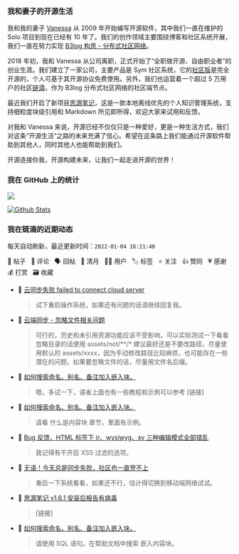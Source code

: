 ### 我和妻子的开源生活

我和我的妻子 [Vanessa](https://github.com/Vanessa219) 从 2009 年开始编写开源软件，其中我们一直在维护的 Solo 项目到现在已经有 10 年了。我们的创作领域主要围绕博客和社区系统开展，我们一直在努力实现 [B3log 构思 - 分布式社区网络](https://ld246.com/article/1546941897596)。

2018 年初，我和 Vanessa 从公司离职，正式开始了“全职做开源、自由职业者”的创业生涯。我们建立了一家公司，主要产品是 Sym 社区系统，它的[社区版](https://github.com/88250/symphony)是完全开源的，个人可基于其开源协议免费使用。另外，我们也运营着一个超过 5 万用户的社区[链滴](https://ld246.com)，作为 B3log 分布式社区网络的社区端节点。

最近我们开启了新项目[思源笔记](https://github.com/siyuan-note/siyuan)，这是一款本地离线优先的个人知识管理系统，支持细粒度块级引用和 Markdown 所见即所得，欢迎大家来试用和反馈。

对我和 Vanessa 来说，开源已经不仅仅只是一种爱好，更是一种生活方式，我们对这条“开源生活”之路的未来充满了信心。希望在这条路上我们能通过开源软件帮助到其他人，同时其他人也能帮助到我们。

开源连接你我，开源构建未来，让我们一起走进开源的世界！

### 我在 GitHub 上的统计

<a title="Hits" target="_blank" href="https://github.com/88250/88250"><img src="https://hits.b3log.org/88250/88250.svg"></a>

[![Github Stats](https://github-readme-stats.vercel.app/api?username=88250&theme=tokyonight&show_icons=true)](https://github.com/88250)

<!--events start -->

### 我在链滴的近期动态

每天自动刷新，最近更新时间：`2022-01-04 16:21:40`

📝 帖子 &nbsp; 💬 评论 &nbsp; 🗣 回帖 &nbsp; 🌙 清月 &nbsp; 👨‍💻 用户 &nbsp; 🏷️ 标签 &nbsp; ⭐️ 关注 &nbsp; 👍 赞同 &nbsp; 💗 感谢 &nbsp; 💰 打赏 &nbsp; 🗃 收藏

* 💬 [云同步失败 failed to connect cloud server](https://ld246.com/article/1641267155067/comment/1641267570367#comments)

  > 试下重启操作系统，如果还有问题的话请继续回复我。
* 💬 [云端同步 - 忽略文件相关问题](https://ld246.com/article/1641266236832/comment/1641266541443#comments)

  > 可行的，历史和未引用资源功能应该不受影响，可以实际测试一下看看 忽略目录的话使用 assets/not/**/* 建议最好还是不要改路径，尽量使用默认的 assets/xxxx，因为手动修改路径比较麻烦，也可能存在一些潜在的问题。如果要忽略文件的话，尽量用文件名后缀。
* 💬 [如何搜索命名、别名、备注加入嵌入块。](https://ld246.com/article/1641261859829/comment/1641266210775#comments)

  > 嗯，多试一下，语雀上面也有一些教程和示例可以参考 [链接]
* 💬 [如何搜索命名、别名、备注加入嵌入块。](https://ld246.com/article/1641261859829/comment/1641265142850#comments)

  > 请看 什么是内容块 章节，里面有示例。
* 💬 [Bug 反馈，HTML 标签下 ir、wysiwyg、sv 三种编辑模式全部错乱](https://ld246.com/article/1640365098965/comment/1641263040226#comments)

  > 我记得有不开启 XSS 过滤的选项。
* 💬 [无语！今天总是同步失败，社区也一直登不上](https://ld246.com/article/1641121217690/comment/1641262933366#comments)

  > 重启一下系统看看，如果还不行，估计得切换到移动端网络试试。
* 💬 [思源笔记 v1.6.1 安装后报告有病毒](https://ld246.com/article/1641262418269/comment/1641262863038#comments)

  > [链接]
* 💬 [如何搜索命名、别名、备注加入嵌入块。](https://ld246.com/article/1641261859829/comment/1641262658934#comments)

  > 请使用 SQL 语句。在帮助文档中搜索 嵌入内容块。


<!--events end -->
